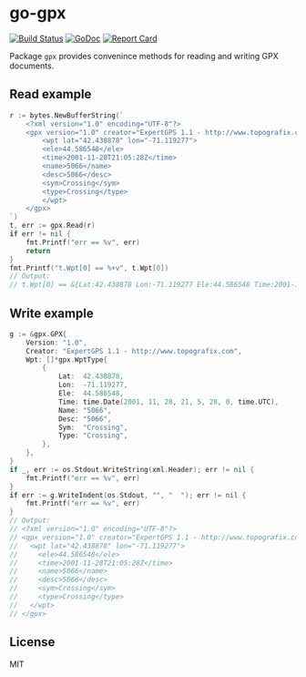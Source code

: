 # go-gpx

[![Build Status](https://travis-ci.org/twpayne/go-gpx.svg?branch=master)](https://travis-ci.org/twpayne/go-gpx)
[![GoDoc](https://godoc.org/github.com/twpayne/go-gpx?status.svg)](https://godoc.org/github.com/twpayne/go-gpx)
[![Report Card](https://goreportcard.com/badge/github.com/twpayne/go-gpx)](https://goreportcard.com/report/github.com/twpayne/go-gpx)

Package `gpx` provides convenince methods for reading and writing GPX documents.

## Read example

```go
r := bytes.NewBufferString(`
    <?xml version="1.0" encoding="UTF-8"?>
    <gpx version="1.0" creator="ExpertGPS 1.1 - http://www.topografix.com" xmlns:xsi="http://www.w3.org/2001/XMLSchema-instance" xmlns="http://www.topografix.com/GPX/1/0" xsi:schemaLocation="http://www.topografix.com/GPX/1/0 http://www.topografix.com/GPX/1/0/gpx.xsd">
        <wpt lat="42.438878" lon="-71.119277">
        <ele>44.586548</ele>
        <time>2001-11-28T21:05:28Z</time>
        <name>5066</name>
        <desc>5066</desc>
        <sym>Crossing</sym>
        <type>Crossing</type>
        </wpt>
    </gpx>
`)
t, err := gpx.Read(r)
if err != nil {
    fmt.Printf("err == %v", err)
    return
}
fmt.Printf("t.Wpt[0] == %+v", t.Wpt[0])
// Output:
// t.Wpt[0] == &{Lat:42.438878 Lon:-71.119277 Ele:44.586548 Time:2001-11-28 21:05:28 +0000 UTC MagVar:0 GeoidHeight:0 Name:5066 Cmt: Desc:5066 Src: Link:[] Sym:Crossing Type:Crossing Fix: Sat:0 HDOP:0 VDOP:0 PDOP:0 AgeOfGPSData:0 DGPSID:[] Extensions:<nil>}
```

## Write example

```go
g := &gpx.GPX{
    Version: "1.0",
    Creator: "ExpertGPS 1.1 - http://www.topografix.com",
    Wpt: []*gpx.WptType{
        {
            Lat:  42.438878,
            Lon:  -71.119277,
            Ele:  44.586548,
            Time: time.Date(2001, 11, 28, 21, 5, 28, 0, time.UTC),
            Name: "5066",
            Desc: "5066",
            Sym:  "Crossing",
            Type: "Crossing",
        },
    },
}
if _, err := os.Stdout.WriteString(xml.Header); err != nil {
    fmt.Printf("err == %v", err)
}
if err := g.WriteIndent(os.Stdout, "", "  "); err != nil {
    fmt.Printf("err == %v", err)
}
// Output:
// <?xml version="1.0" encoding="UTF-8"?>
// <gpx version="1.0" creator="ExpertGPS 1.1 - http://www.topografix.com" xmlns:xsi="http://www.w3.org/2001/XMLSchema-instance" xmlns="http://www.topografix.com/GPX/1/0" xsi:schemaLocation="http://www.topografix.com/GPX/1/0 http://www.topografix.com/GPX/1/0/gpx.xsd">
//   <wpt lat="42.438878" lon="-71.119277">
//     <ele>44.586548</ele>
//     <time>2001-11-28T21:05:28Z</time>
//     <name>5066</name>
//     <desc>5066</desc>
//     <sym>Crossing</sym>
//     <type>Crossing</type>
//   </wpt>
// </gpx>
```

## License

MIT